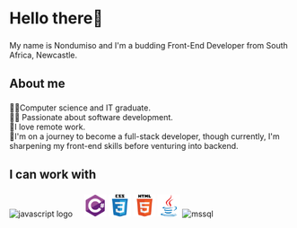 <h1 align="left">Hello there👋 </h1>

###

<p align="left">My name is Nondumiso and I'm a budding Front-End Developer from South Africa, Newcastle.</p>

###

<h2 align="left">About me</h2>

###

<p>👩‍🎓Computer science and IT graduate. <br> 👩‍💻 Passionate about software development.<br> 🎲I love remote work.<br> 🎯I'm on a journey to become a full-stack developer, though currently, I'm sharpening my front-end skills before venturing into backend. </p>

###

<h2 align="left">I can work with</h2>

###

<div align="left">
  <img src="https://cdn.jsdelivr.net/gh/devicons/devicon/icons/javascript/javascript-original.svg" height="40" alt="javascript logo"  />
  <img width="12" />
  <img src="https://raw.githubusercontent.com/devicons/devicon/master/icons/csharp/csharp-original.svg" alt="csharp" width="40" height="40"/> </a>
  <img src="https://raw.githubusercontent.com/devicons/devicon/master/icons/css3/css3-original-wordmark.svg" alt="css3" width="40" height="40"/>
  <img src="https://raw.githubusercontent.com/devicons/devicon/master/icons/html5/html5-original-wordmark.svg" alt="html5" width="40" height="40"/>
  <img src="https://raw.githubusercontent.com/devicons/devicon/master/icons/java/java-original.svg" alt="java" width="40" height="40"/>
  <img src="https://www.svgrepo.com/show/303229/microsoft-sql-server-logo.svg" alt="mssql" width="40" height="40"/>
  
</div>

###
